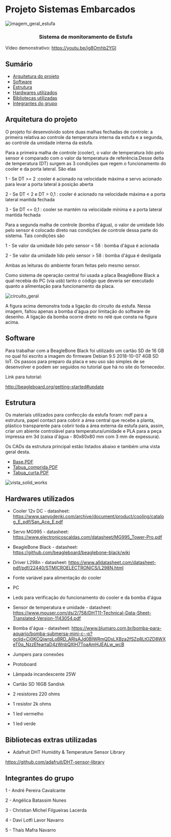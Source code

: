 # Projeto Sistemas Embarcados
<p align="center"> 
  
![imagem_geral_estufa](https://user-images.githubusercontent.com/47900225/59558333-660dfc80-8fc6-11e9-849c-942839e9385e.jpeg)

</p>

<h3 align="center">Sistema de monitoramento de Estufa</h3>

Vídeo demonstrativo: https://youtu.be/ig8Omhb2YGI

## Sumário

- [Arquitetura do projeto](#arquitetura-do-projeto)
- [Software](#software)
- [Estrutura](#estrutura)
- [Hardwares utilizados](#hardwares-utilizados)
- [Bibliotecas utilizadas](#bibliotecas-utilizadas)
- [Integrantes do grupo](#integrantes-do-grupo)

## Arquitetura do projeto

O projeto foi desenvolvido sobre duas malhas fechadas de controle: a primeira relativa ao controle da temperatura interna da estufa e
a segunda, ao controle da umidade interna da estufa.

Para a primeira malha de controle (cooler), o valor de temperatura lido pelo sensor é comparado com o valor da temperatura de referência.Desse delta
de temperatura (DT) surgem as 3 condições que regem o funcionamento do cooler e da porta lateral. São elas

1 - Se DT >= 2 :cooler é acionado na velocidade máxima e servo acionado para levar a porta lateral à posição aberta

2 - Se DT < 2 e DT > 0,1 : cooler é acionado na velocidade máxima e a porta lateral mantida fechada

3 - Se DT <= 0,1 : cooler se mantém na velocidade mínima e a porta lateral mantida fechada

Para a segunda malha de controle (bomba d'água), o valor de umidade lido pelo sensor é colocado direto nas condições de controle dessa parte
do sistema. Tais condições são

1 - Se valor da umidade lido pelo sensor < 58 : bomba d'água é acionada

2 - Se valor da umidade lido pelo sensor > 58 : bomba d'água é desligada

Ambas as leituras do ambiente foram feitas pelo mesmo sensor.

Como sistema de operação central foi usada a placa BeagleBone Black a qual recebia do PC (via usb) tanto o código que deveria ser executado
quanto a alimentação para funcionamento da placa.

![circuito_geral](https://user-images.githubusercontent.com/47900225/59558378-2bf12a80-8fc7-11e9-93db-ea19e8a30da4.jpg)

A figura acima demonstra toda a ligação do circuito da estufa. Nessa imagem, faltou apenas a bomba d'água por limitação do software de desenho.
A ligação da bomba ocorre direto no relé que consta na figura acima.



## Software


Para trabalhar com a BeagleBone Black foi utilizado um cartão SD de 16 GB no qual foi escrito a imagem do firmware Debian 9.5 2018-10-07 4GB SD IoT.
Os passos para preparo da placa e seu uso são simples de se desenvolver e podem ser seguidos no tutorial que há no site do fornecedor.

Link para tutorial:

<http://beagleboard.org/getting-started#update>

## Estrutura

Os materiais utilizados para confecção da estufa foram: mdf para a estrutura, papel contact para cobrir a área central que recebe a planta,
plástico transparente para cobrir toda a área externa da estufa para, assim, criar um abiente controlável para temperatura/umidade e PLA
para a peça impressa em 3d (caíxa d'água - 80x80x80 mm com 3 mm de expessura).

Os CADs da estrutura principal estão listados abaixo e também uma vista geral desta.

- [Base.PDF](https://github.com/angelicabatassim/estufa/files/3293774/Base.PDF)
- [Tabua_comprida.PDF](https://github.com/angelicabatassim/estufa/files/3293775/Tabua_comprida.PDF)
- [Tabua_curta.PDF](https://github.com/angelicabatassim/estufa/files/3293776/Tabua_curta.PDF)

![vista_solid_works](https://user-images.githubusercontent.com/47900225/59558384-6a86e500-8fc7-11e9-908f-2119e0f0608c.jpeg)



## Hardwares utilizados

- Cooler 12v DC - datasheet: <https://www.sanyodenki.com/archive/document/product/cooling/catalog_E_pdf/San_Ace_E.pdf>

- Servo MG995 - datasheet: <https://www.electronicoscaldas.com/datasheet/MG995_Tower-Pro.pdf>

- BeagleBone Black - datasheet: <https://github.com/beagleboard/beaglebone-black/wiki>

- Driver L298n - datasheet: <https://www.alldatasheet.com/datasheet-pdf/pdf/22440/STMICROELECTRONICS/L298N.html>

- Fonte variável para alimentação do cooler

- PC

- Leds para verificação do funcionamento do cooler e da bomba d'água

- Sensor de temperatura e umidade - datasheet: <https://www.mouser.com/ds/2/758/DHT11-Technical-Data-Sheet-Translated-Version-1143054.pdf>

- Bomba d'água - datasheet: <https://www.blumaro.com.br/bomba-para-aquario/bomba-submersa-mini-c--p?gclid=Cj0KCQjwrpLoBRD_ARIsAJd0BIWRmQDsLXBza2fSZp8LtOZD8WXeT0q_NzzEfeartaD4zWnbQXlH7ToaAmHJEALw_wcB>

- Jumpers para conexões

- Protoboard

- Lâmpada incandescente 25W

- Cartão SD 16GB Sandisk

- 2 resistores 220 ohms

- 1 resistor 2k ohms

- 1 led vermelho

- 1 led verde

## Bibliotecas extras utilizadas

- Adafruit DHT Humidity & Temperature Sensor Library

<https://github.com/adafruit/DHT-sensor-library>

## Integrantes do grupo

1 - André Pereira Cavalcante

2 - Angélica Batassim Nunes

3 - Christian Michel Filgueiras Lacerda

4 - Davi Lotfi Lavor Navarro

5 - Thaís Mafra Navarro
